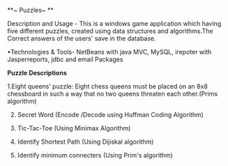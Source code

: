 **~ Puzzles~ **

Description and Usage - This is a windows game application which having five different puzzles, created using data structures and algorithms.The Correct answers  of the users' save in the database.

•Technologies & Tools- NetBeans with java MVC, MySQL, irepoter with Jasperreports, jdbc and email Packages

**Puzzle Descriptions**

1.Eight queens’ puzzle: Eight chess queens must be placed on an 8x8 chessboard in such a way that no two queens threaten each other.(Prims   algorithm)

2. Secret Word (Encode /Decode using Huffman Coding Algorithm)

4. Tic-Tac-Toe (Using Minimax Algorithm)

6. Identify Shortest Path (Using Dijiskal algorithm)

8. Identify minimum connecters (Using Prim's algorithm) 
